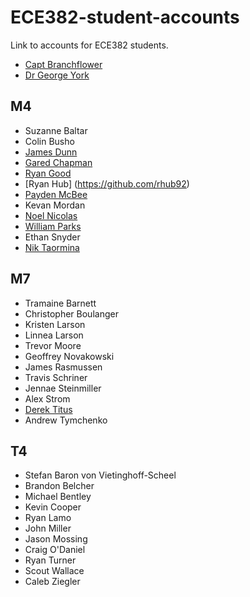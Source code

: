 ECE382-student-accounts
=======================

Link to accounts for ECE382 students.

- [Capt Branchflower](https://www.github.com/toddbranch)
- [Dr George York](https://www.github.com/GeorgeYork)

## M4
- Suzanne Baltar
- Colin Busho
- [James Dunn](https://www.github.com/James-Dunner)
- [Gared Chapman](https://github.com/garedchapman)
- [Ryan Good](https://github.com/GoodRyan)
- [Ryan Hub] (https://github.com/rhub92) 
- [Payden McBee](https://www.github.com/Payden-McBee)
- Kevan Mordan
- [Noel Nicolas](https://github.com/noelbnicolas)
- [William Parks](https://www.github.com/WilliamParks)
- Ethan Snyder
- [Nik Taormina](https://www.github.com/ntaormina)

## M7
- Tramaine Barnett
- Christopher Boulanger
- Kristen Larson
- Linnea Larson
- Trevor Moore
- Geoffrey Novakowski
- James Rasmussen
- Travis Schriner
- Jennae Steinmiller
- Alex Strom
- [Derek Titus](https://www.githum.com/DerekTitus)
- Andrew Tymchenko

## T4
- Stefan Baron von Vietinghoff-Scheel
- Brandon Belcher
- Michael Bentley
- Kevin Cooper
- Ryan Lamo
- John Miller
- Jason Mossing
- Craig O'Daniel
- Ryan Turner
- Scout Wallace
- Caleb Ziegler

